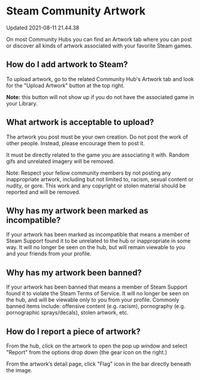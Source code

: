 # Steam Community Artwork
Updated 2021-08-11 21.44.38

On most Community Hubs you can find an Artwork tab where you can post or discover all kinds of artwork associated with your favorite Steam games.  
  
## How do I add artwork to Steam?
To upload artwork, go to the related Community Hub's Artwork tab and look for the "Upload Artwork" button at the top right.   
  
**Note:** this button will not show up if you do not have the associated game in your Library.  
  
## What artwork is acceptable to upload?
The artwork you post must be your own creation. Do not post the work of other people. Instead, please encourage them to post it.  
  
It must be directly related to the game you are associating it with. Random gifs and unrelated imagery will be removed.  
  
Note: Respect your fellow community members by not posting any inappropriate artwork, including but not limited to, racism, sexual content or nudity, or gore. This work and any copyright or stolen material should be reported and will be removed.  
  
## Why has my artwork been marked as incompatible?
If your artwork has been marked as incompatible that means a member of Steam Support found it to be unrelated to the hub or inappropriate in some way. It will no longer be seen on the hub, but will remain viewable to you and your friends from your profile.  
  
## Why has my artwork been banned?
If your artwork has been banned that means a member of Steam Support found it to violate the Steam Terms of Service. It will no longer be seen on the hub, and will be viewable only to you from your profile. Commonly banned items include: offensive content (e.g. racism), pornography (e.g. pornographic sprays/decals), stolen artwork, etc.  
  
## How do I report a piece of artwork?
From the hub, click on the artwork to open the pop up window and select "Report" from the options drop down (the gear icon on the right.)  
  
From the artwork’s detail page, click "Flag" icon in the bar directly beneath the image.